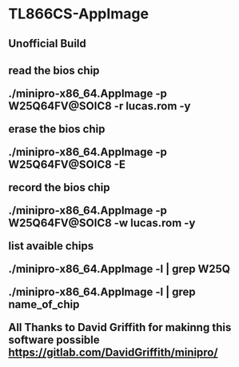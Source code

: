# TL866CS-AppImage
<h2>Unofficial Build<h2/>

  read the bios chip

./minipro-x86_64.AppImage -p W25Q64FV@SOIC8 -r lucas.rom -y

erase the bios  chip

./minipro-x86_64.AppImage -p W25Q64FV@SOIC8 -E

record the  bios chip

./minipro-x86_64.AppImage -p W25Q64FV@SOIC8 -w lucas.rom -y

list avaible chips

./minipro-x86_64.AppImage -l | grep W25Q

./minipro-x86_64.AppImage -l | grep name_of_chip

All Thanks to David Griffith for makinng this  software possible
https://gitlab.com/DavidGriffith/minipro/
